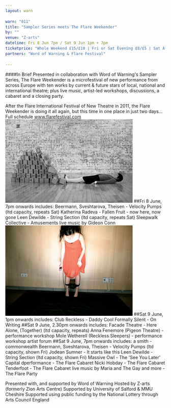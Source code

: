 ```yaml
---
layout: warn

warn: "011"
title: "Sampler Series meets The Flare Weekender"
by: ""
venue: "Z-arts"
dateline: Fri 8 Jun 7pm / Sat 9 Jun 1pm + 7pm
ticketprice: "Whole Weekend £15/£10 | Fri or Sat Evening £8/£5 | Sat Afternoon £5/£3 | BUY www.z-arts.org/events/flare-the-weekender"
partners: "Word of Warning & Flare Festival"

---
```

####In Brief
Presented in collaboration with Word of Warning's Sampler Series, The Flare Weekender is a microfestival of new performance from across Europe with ten works by current & future stars of local, national and international theatre; plus live music, artist-led workshops, discussions, a cabaret and a closing party.

After the Flare International Festival of New Theatre in 2011, the Flare Weekender is doing it all again, but this time in one place in just two days... Full schedule www.flarefestival.com
![Katherina Radeva](w11katherina.jpg)
##Fri 8 June, 7pm onwards includes:
Beermann, Sveshtarova, Theisen - Velocity Pumps (ltd capacity, repeats Sat)
Katherina Radeva - Fallen Fruit - now here, now gone
Leen Dewilde - String Section (ltd capacity, repeats Sat)
Sleepwalk Collective - Amusements
live music by Gideon Conn
![Sleepwalk Collective](w11sleepwalk.jpg)
##Sat 9 June, 1pm onwards includes:
Club Reckless - Daddy Cool
Formally Silent - On Writing
##Sat 9 June, 2.30pm onwards includes:
Facade Theatre - Here Alone, (Together) (ltd capacity, repeats)
Anna Fenemore (Pigeon Theatre) - performance workshop
Mole Wetherell (Reckless Sleepers) - performance workshop
artist forum
##Sat 9 June, 7pm onwards includes:
a smith - commonwealth
Beermann, Sveshtarova, Theisen - Velocity Pumps (ltd capacity, shown Fri)
Jodean Sumner - It starts like this
Leen Dewilde - String Section (ltd capacity, shown Fri)
Massive Owl - The 'See You Later' Capital
dperformance - The Flare Cabaret 
Nicki Hobday - The Flare Cabaret
Tenderfoot - The Flare Cabaret
live music by Maria and The Gay and more - The Flare Party

Presented with, and supported by Word of Warning
Hosted by Z-arts (formerly Zion Arts Centre)
Supported by University of Salford & MMU Cheshire
Supported using public funding by the National Lottery through Arts Council England